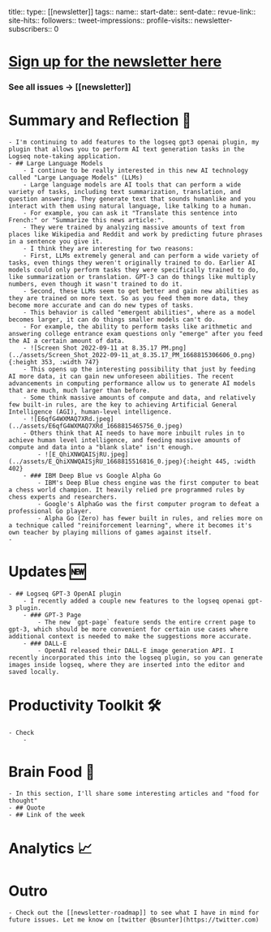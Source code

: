 title:: 
type:: [[newsletter]]
tags:: 
name::
start-date::
sent-date::
revue-link::
site-hits:: 
followers:: 
tweet-impressions:: 
profile-visits::
newsletter-subscribers:: 0

#  [Sign up for the newsletter here](https://www.getrevue.co/profile/bsunter/issues/weekly-newsletter-of-brian-sunter-issue-1-1220479)
### See all issues -> [[newsletter]]
# Summary and Reflection 🤔
	- I'm continuing to add features to the logseq gpt3 openai plugin, my plugin that allows you to perform AI text generation tasks in the Logseq note-taking application.
	- ## Large Language Models
		- I continue to be really interested in this new AI technology called "Large Language Models" (LLMs)
		- Large language models are AI tools that can perform a wide variety of tasks, including text summarization, translation, and question answering. They generate text that sounds humanlike and you interact with them using natural language, like talking to a human.
		- For example, you can ask it "Translate this sentence into French:" or "Summarize this news article:".
		- They were trained by analyzing massive amounts of text from places like Wikipedia and Reddit and work by predicting future phrases in a sentence you give it.
		- I think they are interesting for two reasons:
		- First, LLMs extremely general and can perform a wide variety of tasks, even things they weren't originally trained to do. Earlier AI models could only perform tasks they were specifically trained to do, like summarization or translation. GPT-3 can do things like multiply numbers, even though it wasn't trained to do it.
		- Second, these LLMs seem to get better and gain new abilities as they are trained on more text. So as you feed them more data, they become more accurate and can do new types of tasks.
		- This behavior is called "emergent abilities", where as a model becomes larger, it can do things smaller models can't do.
		- For example, the ability to perform tasks like arithmetic and answering college entrance exam questions only "emerge" after you feed the AI a certain amount of data.
		- ![Screen Shot 2022-09-11 at 8.35.17 PM.png](../assets/Screen_Shot_2022-09-11_at_8.35.17_PM_1668815306606_0.png){:height 353, :width 747}
		- This opens up the interesting possibility that just by feeding AI more data, it can gain new unforeseen abilities. The recent advancements in computing performance allow us to generate AI models that are much, much larger than before.
		- Some think massive amounts of compute and data, and relatively few built-in rules, are the key to achieving Artificial General Intelligence (AGI), human-level intelligence.
		- ![E6qfG4WXMAQ7XRd.jpeg](../assets/E6qfG4WXMAQ7XRd_1668815465756_0.jpeg)
		- Others think that AI needs to have more inbuilt rules in to achieve human level intelligence, and feeding massive amounts of compute and data into a "blank slate" isn't enough.
			- ![E_QhiXNWQAISjRU.jpeg](../assets/E_QhiXNWQAISjRU_1668815516816_0.jpeg){:height 445, :width 402}
		- ### IBM Deep Blue vs Google Alpha Go
			- IBM's Deep Blue chess engine was the first computer to beat a chess world champion. It heavily relied pre programmed rules by chess experts and researchers.
			- Google's AlphaGo was the first computer program to defeat a professional Go player.
			- Alpha Go (Zero) has fewer built in rules, and relies more on a technique called "reiniforcement learning", where it becomes it's own teacher by playing millions of games against itself.
	-
# Updates 🆕
	- ## Logseq GPT-3 OpenAI plugin
		- I recently added a couple new features to the logseq openai gpt-3 plugin.
		- ### GPT-3 Page
			- The new `gpt-page` feature sends the entire crrent page to gpt-3, which should be more convenient for certain use cases where additional context is needed to make the suggestions more accurate.
		- ### DALL-E
			- OpenAI released their DALL-E image generation API. I recently incorporated this into the logseq plugin, so you can generate images inside logseq, where they are inserted into the editor and saved locally.
# Productivity Toolkit 🛠️
	- Check
		-
# Brain Food 🧠
	- In this section, I'll share some interesting articles and "food for thought"
	- ## Quote
	- ## Link of the week
# Analytics 📈
# Outro
	- Check out the [[newsletter-roadmap]] to see what I have in mind for future issues. Let me know on [twitter @bsunter](https://twitter.com)